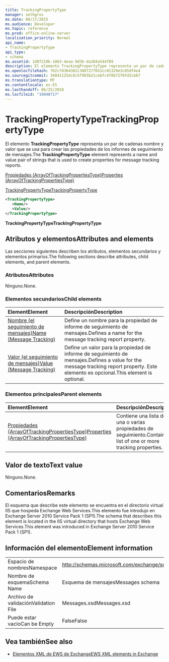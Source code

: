 ```yaml
---
title: TrackingPropertyType
manager: sethgros
ms.date: 09/17/2015
ms.audience: Developer
ms.topic: reference
ms.prod: office-online-server
localization_priority: Normal
api_name:
- TrackingPropertyType
api_type:
- schema
ms.assetid: 1d0f219b-1063-4eaa-9d3b-da384a544f89
description: El elemento TrackingPropertyType representa un par de cadenas nombre y valor que se usa para crear las propiedades de los informes de seguimiento de mensajes.
ms.openlocfilehash: 762c7d364382c3087277651cc01329e3c85df4e4
ms.sourcegitcommit: 34041125dc8c5f993b21cebfc4f8b72f0fd2cb6f
ms.translationtype: MT
ms.contentlocale: es-ES
ms.lasthandoff: 06/25/2018
ms.locfileid: "19840717"
---
```

# <a name="trackingpropertytype"></a><span data-ttu-id="93c9e-103">TrackingPropertyType</span><span class="sxs-lookup"><span data-stu-id="93c9e-103">TrackingPropertyType</span></span>

<span data-ttu-id="93c9e-104">El elemento **TrackingPropertyType** representa un par de cadenas nombre y valor que se usa para crear las propiedades de los informes de seguimiento de mensajes.</span><span class="sxs-lookup"><span data-stu-id="93c9e-104">The **TrackingPropertyType** element represents a name and value pair of strings that is used to create properties for message tracking reports.</span></span> 
  
[<span data-ttu-id="93c9e-105">Propiedades (ArrayOfTrackingPropertiesType)</span><span class="sxs-lookup"><span data-stu-id="93c9e-105">Properties (ArrayOfTrackingPropertiesType)</span></span>](properties-arrayoftrackingpropertiestype.md)
  
[<span data-ttu-id="93c9e-106">TrackingPropertyType</span><span class="sxs-lookup"><span data-stu-id="93c9e-106">TrackingPropertyType</span></span>](trackingpropertytype.md)
  
```xml
<TrackingPropertyType>
   <Name/>
   <Value/>
</TrackingPropertyType>
```

 <span data-ttu-id="93c9e-107">**TrackingPropertyType**</span><span class="sxs-lookup"><span data-stu-id="93c9e-107">**TrackingPropertyType**</span></span>
## <a name="attributes-and-elements"></a><span data-ttu-id="93c9e-108">Atributos y elementos</span><span class="sxs-lookup"><span data-stu-id="93c9e-108">Attributes and elements</span></span>

<span data-ttu-id="93c9e-109">Las secciones siguientes describen los atributos, elementos secundarios y elementos primarios.</span><span class="sxs-lookup"><span data-stu-id="93c9e-109">The following sections describe attributes, child elements, and parent elements.</span></span>
  
### <a name="attributes"></a><span data-ttu-id="93c9e-110">Atributos</span><span class="sxs-lookup"><span data-stu-id="93c9e-110">Attributes</span></span>

<span data-ttu-id="93c9e-111">Ninguno.</span><span class="sxs-lookup"><span data-stu-id="93c9e-111">None.</span></span>
  
### <a name="child-elements"></a><span data-ttu-id="93c9e-112">Elementos secundarios</span><span class="sxs-lookup"><span data-stu-id="93c9e-112">Child elements</span></span>

|<span data-ttu-id="93c9e-113">**Element**</span><span class="sxs-lookup"><span data-stu-id="93c9e-113">**Element**</span></span>|<span data-ttu-id="93c9e-114">**Descripción**</span><span class="sxs-lookup"><span data-stu-id="93c9e-114">**Description**</span></span>|
|:-----|:-----|
|[<span data-ttu-id="93c9e-115">Nombre (el seguimiento de mensajes)</span><span class="sxs-lookup"><span data-stu-id="93c9e-115">Name (Message Tracking)</span></span>](name-message-tracking.md) <br/> |<span data-ttu-id="93c9e-116">Define un nombre para la propiedad de informe de seguimiento de mensajes.</span><span class="sxs-lookup"><span data-stu-id="93c9e-116">Defines a name for the message tracking report property.</span></span>  <br/> |
|[<span data-ttu-id="93c9e-117">Valor (el seguimiento de mensajes)</span><span class="sxs-lookup"><span data-stu-id="93c9e-117">Value (Message Tracking)</span></span>](value-message-tracking.md) <br/> |<span data-ttu-id="93c9e-118">Define un valor para la propiedad de informe de seguimiento de mensajes.</span><span class="sxs-lookup"><span data-stu-id="93c9e-118">Defines a value for the message tracking report property.</span></span> <span data-ttu-id="93c9e-119">Este elemento es opcional.</span><span class="sxs-lookup"><span data-stu-id="93c9e-119">This element is optional.</span></span>  <br/> |
   
### <a name="parent-elements"></a><span data-ttu-id="93c9e-120">Elementos principales</span><span class="sxs-lookup"><span data-stu-id="93c9e-120">Parent elements</span></span>

|<span data-ttu-id="93c9e-121">**Element**</span><span class="sxs-lookup"><span data-stu-id="93c9e-121">**Element**</span></span>|<span data-ttu-id="93c9e-122">**Descripción**</span><span class="sxs-lookup"><span data-stu-id="93c9e-122">**Description**</span></span>|
|:-----|:-----|
|[<span data-ttu-id="93c9e-123">Propiedades (ArrayOfTrackingPropertiesType)</span><span class="sxs-lookup"><span data-stu-id="93c9e-123">Properties (ArrayOfTrackingPropertiesType)</span></span>](properties-arrayoftrackingpropertiestype.md) <br/> |<span data-ttu-id="93c9e-124">Contiene una lista de una o varias propiedades de seguimiento.</span><span class="sxs-lookup"><span data-stu-id="93c9e-124">Contains a list of one or more tracking properties.</span></span>  <br/> |
   
## <a name="text-value"></a><span data-ttu-id="93c9e-125">Valor de texto</span><span class="sxs-lookup"><span data-stu-id="93c9e-125">Text value</span></span>

<span data-ttu-id="93c9e-126">Ninguno.</span><span class="sxs-lookup"><span data-stu-id="93c9e-126">None.</span></span>
  
## <a name="remarks"></a><span data-ttu-id="93c9e-127">Comentarios</span><span class="sxs-lookup"><span data-stu-id="93c9e-127">Remarks</span></span>

<span data-ttu-id="93c9e-128">El esquema que describe este elemento se encuentra en el directorio virtual IIS que hospeda Exchange Web Services.This elemento fue introdujo en Exchange Server 2010 Service Pack 1 (SP1).</span><span class="sxs-lookup"><span data-stu-id="93c9e-128">The schema that describes this element is located in the IIS virtual directory that hosts Exchange Web Services.This element was introduced in Exchange Server 2010 Service Pack 1 (SP1).</span></span>
  
## <a name="element-information"></a><span data-ttu-id="93c9e-129">Información del elemento</span><span class="sxs-lookup"><span data-stu-id="93c9e-129">Element information</span></span>

|||
|:-----|:-----|
|<span data-ttu-id="93c9e-130">Espacio de nombres</span><span class="sxs-lookup"><span data-stu-id="93c9e-130">Namespace</span></span>  <br/> |http://schemas.microsoft.com/exchange/services/2006/messages  <br/> |
|<span data-ttu-id="93c9e-131">Nombre de esquema</span><span class="sxs-lookup"><span data-stu-id="93c9e-131">Schema Name</span></span>  <br/> |<span data-ttu-id="93c9e-132">Esquema de mensajes</span><span class="sxs-lookup"><span data-stu-id="93c9e-132">Messages schema</span></span>  <br/> |
|<span data-ttu-id="93c9e-133">Archivo de validación</span><span class="sxs-lookup"><span data-stu-id="93c9e-133">Validation File</span></span>  <br/> |<span data-ttu-id="93c9e-134">Messages.xsd</span><span class="sxs-lookup"><span data-stu-id="93c9e-134">Messages.xsd</span></span>  <br/> |
|<span data-ttu-id="93c9e-135">Puede estar vacío</span><span class="sxs-lookup"><span data-stu-id="93c9e-135">Can be Empty</span></span>  <br/> |<span data-ttu-id="93c9e-136">False</span><span class="sxs-lookup"><span data-stu-id="93c9e-136">False</span></span>  <br/> |
   
## <a name="see-also"></a><span data-ttu-id="93c9e-137">Vea también</span><span class="sxs-lookup"><span data-stu-id="93c9e-137">See also</span></span>



- [<span data-ttu-id="93c9e-138">Elementos XML de EWS de Exchange</span><span class="sxs-lookup"><span data-stu-id="93c9e-138">EWS XML elements in Exchange</span></span>](ews-xml-elements-in-exchange.md)

